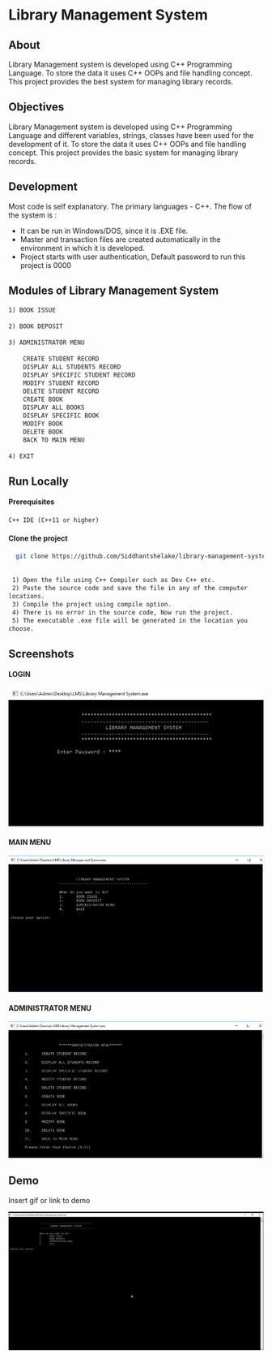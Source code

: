
# Library Management System

## About
Library Management system is developed using C++ Programming Language. To store the data it uses C++ OOPs and file handling concept. This project provides the best system for managing library records. 

## Objectives 
Library Management system is developed using C++ Programming Language and different variables, strings, classes have been used for the development of it. To store the data it uses C++ OOPs and file handling concept. This project provides the basic system for managing library records. 
## Development
 Most code is self explanatory. The primary languages - C++. 
 The flow of the system is :

* It can be run in Windows/DOS, since it is .EXE file.
* Master and transaction files are created automatically in the environment in which it is developed.
* Project starts with user authentication, Default password to run this project is 0000

## Modules of Library Management System
    
    1) BOOK ISSUE 

    2) BOOK DEPOSIT  
    
    3) ADMINISTRATOR MENU   

        CREATE STUDENT RECORD
        DISPLAY ALL STUDENTS RECORD
        DISPLAY SPECIFIC STUDENT RECORD
        MODIFY STUDENT RECORD
        DELETE STUDENT RECORD
        CREATE BOOK
        DISPLAY ALL BOOKS
        DISPLAY SPECIFIC BOOK
        MODIFY BOOK
        DELETE BOOK
        BACK TO MAIN MENU

    4) EXIT
## Run Locally


#### Prerequisites
```
C++ IDE (C++11 or higher)
```

#### Clone the project

```bash
  git clone https://github.com/Siddhantshelake/library-management-system.git
```

```

 1) Open the file using C++ Compiler such as Dev C++ etc.
 2) Paste the source code and save the file in any of the computer locations.
 3) Compile the project using compile option.
 4) There is no error in the source code, Now run the project.
 5) The executable .exe file will be generated in the location you choose.
```


## Screenshots

#### LOGIN
![App Screenshot](https://github.com/Siddhantshelake/library-management-system/blob/master/screenshots/login.PNG)


#### MAIN MENU
![App Screenshot](https://github.com/Siddhantshelake/library-management-system/blob/master/screenshots/main%20menu.PNG)


#### ADMINISTRATOR MENU   
![App Screenshot](https://github.com/Siddhantshelake/library-management-system/blob/master/screenshots/ADMINISTRATOR%20MENU.PNG)


## Demo

Insert gif or link to demo

![Alt Text](https://github.com/Siddhantshelake/library-management-system/blob/master/screenshots/demo.gif)
